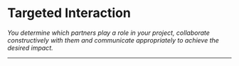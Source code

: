 # Targeted Interaction
*You determine which partners play a role in your project, collaborate constructively with them and communicate appropriately to achieve the desired impact.*
***

